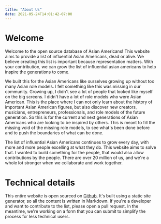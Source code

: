 ```yaml
---
title: "About Us"
date: 2021-05-24T14:01:42-07:00
---
```


# Welcome

Welcome to the open source database of Asian Americans! This website aims to provide a list of influential Asian
Americans, dead or alive. We believe creating this list is important because representation matters. With your
contribution, we can grow the list of influential asian americans to help inspire the generations to come.

We built this for the Asian Americans like ourselves growing up without too many Asian role models. I felt something
like this was missing in our community. Growing up, I didn't see a lot of people that looked like myself on the big
screens. I didn't have a lot of role models who were Asian American. This is the place where I can not only learn about
the history of important Asian American figures, but also discover new creators, musicians, entrepreneurs,
professionals, and role models of the future generation. So this is for the current and next generations of Asian
Americans who are looking to be inspired by others. This is meant to fill the missing void of the missing role models,
to see what's been done before and to push the boundaries of what can be done.

The list of influential Asian Americans continues to grow every day, with more and more people excelling at what they
do. This website aims to solve that. I wanted to build something for the people, that would also allow contributions by
the people. There are over 20 million of us, and we're a whole lot stronger when we collaborate and work together.

# Technical details

This entire website is open sourced on [Github](https://github.com/raymonstah/asianamericanswiki). It's built using a
static site generator, so all the content is written in Markdown. If you're a developer and want to contribute to the
list, please open a pull request. In the meantime, we're working on a form that you can submit to simplify the process
for less technical users. 